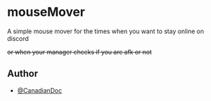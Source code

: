 # mouseMover

A simple mouse mover for the times when you want to stay online on discord

~~or when your manager checks if you are afk or not~~

## Author

- [@CanadianDoc](https://www.github.com/octokatherine)
